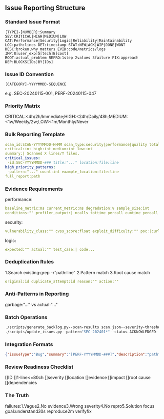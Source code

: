 ## Issue Reporting Structure
### Standard Issue Format
```
[TYPE]-[NUMBER]:Summary
SEV:CRITICAL|HIGH|MEDIUM|LOW CAT:Performance|Security|Logic|Reliability|Maintainability
LOC:path:lines DET:timestamp STAT:NEW|ACK|WIP|DONE|WONT
DESC:broken,why_matters EVID:code/metrics/logs IMP:U[user_exp]S[tech]B[cost]
ROOT:actual_problem REPRO:1step 2values 3failure FIX:approach DEP:BLOCKS[IDs]BY[IDs]
```
### Issue ID Convention
```
[CATEGORY]-YYYYMMDD-SEQUENCE
```
e.g. SEC-20240115-001, PERF-20240115-047
### Priority Matrix
CRITICAL:<4h/2h/Immediate;HIGH:<24h/Daily/48h;MEDIUM:<1w/Weekly/2w;LOW:<1m/Monthly/Never
### Bulk Reporting Template
```yaml
scan_id:SCAN-YYYYMMDD-HHMM scan_type:security|performance|quality total_issues:int
critical:int high:int medium:int low:int
summary:| Scanned X lines/Y files.
critical_issues:
 -id:SEC-YYYYMMDD-### title:"..." location:file:line
high_priority_patterns:
 -pattern:"..." count:int example_location:file:line
full_report:path
```
### Evidence Requirements
performance:
```yaml
baseline_metric:ms current_metric:ms degradation:% sample_size:int
conditions:"" profiler_output:| ncalls tottime percall cumtime percall file.py:line(func)
```
security:
```yaml
vulnerability_class:"" cvss_score:float exploit_difficulty:"" poc:|curl... affected_users:""
```
logic:
```yaml
expected:"" actual:"" test_case:| code...
```
### Deduplication Rules
1.Search existing:grep -r"path:line" 2.Pattern match 3.Root cause match
```yaml
original:id duplicate_attempt:id reason:"" action:""
```
### Anti-Patterns in Reporting
garbage:"..." vs actual:"..."
### Batch Operations
```bash
./scripts/generate_backlog.py--scan-results scan.json--severity-threshold medium--output-format markdown>path
./scripts/update_issues.py--pattern"SEC-202401*"--status ACKNOWLEDGED--assignee security-team
```
### Integration Formats
```json
{"issueType":"Bug","summary":"[PERF-YYYYMMDD-###]","description":"path","priority":"High","labels":["..."],"customFields":{"severity":"HIGH","detectedBy":"brutus","sparkPhase":"refinement"}}
```
### Review Readiness Checklist
[]ID []1-line<=80ch []severity []location []evidence []impact []root cause []dependencies
### The Truth
failures:1.Vague2.No evidence3.Wrong severity4.No repro5.Solution focus
goal:understand30s reproduce2m verifyfix